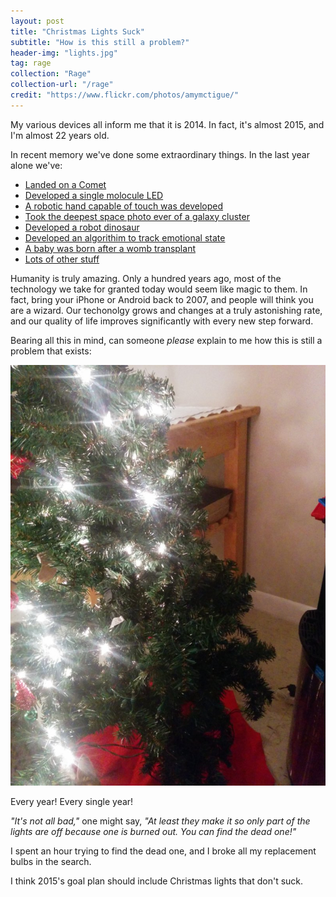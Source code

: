 ```yaml
---
layout: post
title: "Christmas Lights Suck"
subtitle: "How is this still a problem?"
header-img: "lights.jpg"
tag: rage
collection: "Rage"
collection-url: "/rage"
credit: "https://www.flickr.com/photos/amymctigue/"
---
```


My various devices all inform me that it is 2014. In fact, it's almost 2015, and I'm almost 22 years old.

In recent memory we've done some extraordinary things. In the last year alone we've: 


+ [Landed on a Comet](http://en.wikipedia.org/wiki/Rosetta_%28spacecraft%29)
+ [Developed a single molocule LED](http://www.sciencedaily.com/releases/2014/02/140203093521.htm)
+ [A robotic hand capable of touch was developed](http://www.technologyreview.com/news/524286/a-robotic-hand-this-time-with-feeling/)
+ [Took the deepest space photo ever of a galaxy cluster](http://www.jpl.nasa.gov/news/news.php?release=2014-007)
+ [Developed a robot dinosaur](http://www.kurzweilai.net/kaist-raptor-robot-runs-at-28-58-mph-faster-than-any-human)
+ [Developed an algorithim to track emotional state](http://www.sciencedaily.com/releases/2014/08/140821090524.htm)
+ [A baby was born after a womb transplant](http://www.bbc.com/news/health-29485996)
+ [Lots of other stuff](http://en.wikipedia.org/wiki/2014_in_science)

Humanity is truly amazing. Only a hundred years ago, most of the technology we take for granted today would seem like magic to them. In fact, bring your iPhone or Android back to 2007, and people will think you are a wizard. Our techonolgy grows and changes at a truly astonishing rate, and our quality of life improves significantly with every new step forward.

Bearing all this in mind, can someone *please* explain to me how this is still a problem that exists:

<div class="img-center">
	<img src="/img/2014Nov/stupidtree.jpg" title="Spot the kitty!">
	<p>Every year! Every single year!</p>
</div>

*"It's not all bad,"* one might say, *"At least they make it so only part of the lights are off because one is burned out. You can find the dead one!"*

I spent an hour trying to find the dead one, and I broke all my replacement bulbs in the search.

I think 2015's goal plan should include Christmas lights that don't suck.